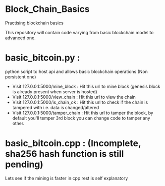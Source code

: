 # Block_Chain_Basics
Practising blockchain basics

This repository will contain code varying from basic blockchain model to advanced one.

# basic_bitcoin.py : 
python script to host api and allows basic blockchain operations (Non persistent one)
- Visit 127.0.0.1:5000/mine_block     : Hit this url to mine block (genesis block is already present when server is hosted)
- Visit 127.0.0.1:5000/view_chain     : Hit this url to view the chain
- Visit 127.0.0.1:5000/is_chain_ok    : Hit this url to check if the chain is tampered with i.e. data is changed/altered
- Visit 127.0.0.1:5000/tamper_chain   : Hit this url to tamper the block, by default you'll temper 3rd block you can change code to tamper any other.

# basic_bitcoin.cpp : (Incomplete, sha256 hash function is still pending)
Lets see if the mining is faster in cpp rest is self explanatory  
